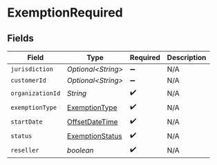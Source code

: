 # ExemptionRequired


## Fields

| Field                                                                                     | Type                                                                                      | Required                                                                                  | Description                                                                               |
| ----------------------------------------------------------------------------------------- | ----------------------------------------------------------------------------------------- | ----------------------------------------------------------------------------------------- | ----------------------------------------------------------------------------------------- |
| `jurisdiction`                                                                            | *Optional\<String>*                                                                       | :heavy_minus_sign:                                                                        | N/A                                                                                       |
| `customerId`                                                                              | *Optional\<String>*                                                                       | :heavy_minus_sign:                                                                        | N/A                                                                                       |
| `organizationId`                                                                          | *String*                                                                                  | :heavy_check_mark:                                                                        | N/A                                                                                       |
| `exemptionType`                                                                           | [ExemptionType](../../models/components/ExemptionType.md)                                 | :heavy_check_mark:                                                                        | N/A                                                                                       |
| `startDate`                                                                               | [OffsetDateTime](https://docs.oracle.com/javase/8/docs/api/java/time/OffsetDateTime.html) | :heavy_check_mark:                                                                        | N/A                                                                                       |
| `status`                                                                                  | [ExemptionStatus](../../models/components/ExemptionStatus.md)                             | :heavy_check_mark:                                                                        | N/A                                                                                       |
| `reseller`                                                                                | *boolean*                                                                                 | :heavy_check_mark:                                                                        | N/A                                                                                       |